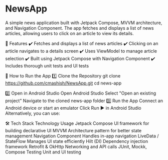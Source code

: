 # NewsApp
A simple news application built with Jetpack Compose, MVVM architecture, and Navigation Component. The app fetches and displays a list of news articles, allowing users to click on an article to view its details.

📌 Features
✔️ Fetches and displays a list of news articles
✔️ Clicking on an article navigates to a details screen
✔️ Uses ViewModel to manage article selection
✔️ Built using Jetpack Compose with Navigation Component
✔️ Includes thorough unit tests and UI tests

🚀 How to Run the App
1️⃣ Clone the Repository
git clone https://github.com/cmashish/NewsApp.git
cd news-app

2️⃣ Open in Android Studio
Open Android Studio
Select "Open an existing project"
Navigate to the cloned news-app folder
3️⃣ Run the App
Connect an Android device or start an emulator
Click Run ▶ in Android Studio
Alternatively, you can use:

🛠 Tech Stack
Technology	Usage
Jetpack Compose	UI framework for building declarative UI
MVVM	Architecture pattern for better state management
Navigation Component	Handles in-app navigation
LiveData / StateFlow	Manages UI state efficiently
Hilt (DI)	Dependency injection framework
Retrofit & OkHttp	Networking and API calls
JUnit, Mockk, Compose Testing	Unit and UI testing

